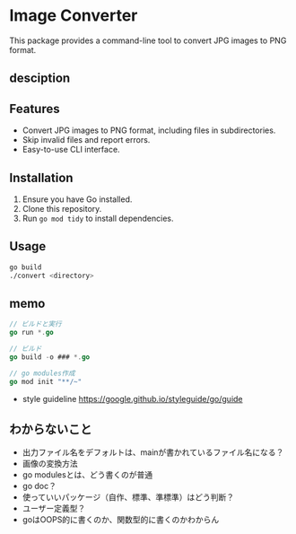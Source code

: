 # Image Converter

This package provides a command-line tool to convert JPG images to PNG format. 

## desciption


## Features

- Convert JPG images to PNG format, including files in subdirectories.
- Skip invalid files and report errors.
- Easy-to-use CLI interface.

## Installation

1. Ensure you have Go installed.
2. Clone this repository.
3. Run `go mod tidy` to install dependencies.

## Usage

```bash
go build
./convert <directory>
```

## memo
```go
// ビルドと実行
go run *.go
```

```go
// ビルド
go build -o ### *.go
```

```go
// go modules作成
go mod init "**/~"
```

- style guideline https://google.github.io/styleguide/go/guide
## わからないこと
- 出力ファイル名をデフォルトは、mainが書かれているファイル名になる？
- 画像の変換方法
- go modulesとは、どう書くのが普通
- go doc？
- 使っていいパッケージ（自作、標準、準標準）はどう判断？
- ユーザー定義型？
- goはOOPS的に書くのか、関数型的に書くのかわからん
